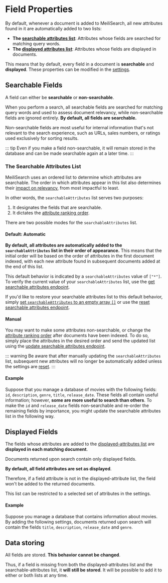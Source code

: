 # Field Properties

By default, whenever a document is added to MeiliSearch, all new attributes found in it are automatically added to two lists:

- **The [searchable attributes list](/guides/advanced_guides/field_properties.md#the-searchable-attributes-list)**: Attributes whose fields are searched for matching query words.
- **The [displayed attributes list](/guides/advanced_guides/field_properties.md#displayed-fields)**: Attributes whose fields are displayed in documents.

This means that by default, every field in a document is **searchable** and **displayed**. These properties can be modified in the [settings](/references/settings.md).

## Searchable Fields

A field can either be **searchable** or **non-searchable**.

When you perform a search, all searchable fields are searched for matching query words and used to assess document relevancy, while non-searchable fields are ignored entirely. **By default, all fields are searchable.**

Non-searchable fields are most useful for internal information that's not relevant to the search experience, such as URLs, sales numbers, or ratings used exclusively for sorting results.

::: tip
Even if you make a field non-searchable, it will remain stored in the database and can be made searchable again at a later time.
:::

### The Searchable Attributes List

MeiliSearch uses an ordered list to determine which attributes are searchable. The order in which attributes appear in this list also determines their [impact on relevancy](/guides/main_concepts/relevancy.md#attribute-ranking-order), from most impactful to least.

In other words, the `searchableAttributes` list serves two purposes:

1. It designates the fields that are searchable.
2. It dictates the [attribute ranking order](/guides/main_concepts/relevancy.md#attribute-ranking-order).

There are two possible modes for the `searchableAttributes` list.

#### Default: Automatic

**By default, all attributes are automatically added to the `searchableAttributes` list in their order of appearance.** This means that the initial order will be based on the order of attributes in the first document indexed, with each new attribute found in subsequent documents added at the end of this list.

This default behavior is indicated by a `searchableAttributes` value of `["*"]`. To verify the current value of your `searchableAttributes` list, use the [get searchable attributes endpoint](/references/searchable_attributes.md#get-searchable-attributes).

If you'd like to restore your searchable attributes list to this default behavior, simply [set `searchableAttributes` to an empty array `[]`](/references/searchable_attributes.md#update-searchable-attributes) or use the [reset searchable attributes endpoint](/references/searchable_attributes.md#reset-searchable-attributes).

#### Manual

You may want to make some attributes non-searchable, or change the [attribute ranking order](/guides/main_concepts/relevancy.md#attribute-ranking-order) after documents have been indexed. To do so, simply place the attributes in the desired order and send the updated list using the [update searchable attributes endpoint](/references/searchable_attributes.md#update-searchable-attributes).

::: warning
Be aware that after manually updating the `searchableAttributes` list, subsequent new attributes will no longer be automatically added unless the settings are [reset](/references/searchable_attributes.md#reset-searchable-attributes).
:::

#### Example

Suppose that you manage a database of movies with the following fields: `id`, `description`, `genre`, `title`, `release_date`. These fields all contain useful information; however, **some are more useful to search than others**. To make the `id` and `release_date` fields non-searchable and re-order the remaining fields by importance, you might update the searchable attributes list in the following way.

<CodeSamples id="field_properties_guide_searchable_1" />

## Displayed Fields

The fields whose attributes are added to the [displayed-attributes list](/references/displayed_attributes.md) are **displayed in each matching document**.

Documents returned upon search contain only displayed fields.

**By default, all field attributes are set as displayed**.

Therefore, if a field attribute is not in the displayed-attribute list, the field won't be added to the returned documents.

This list can be restricted to a selected set of attributes in the settings.

#### Example

Suppose you manage a database that contains information about movies. By adding the following settings, documents returned upon search will contain the fields `title`, `description`, `release_date` and `genre`.

<CodeSamples id="field_properties_guide_displayed_1" />

## Data storing

All fields are stored. **This behavior cannot be changed**.

Thus, if a field is missing from both the displayed-attributes list and the searchable-attributes list, it **will still be stored**. It will be possible to add it to either or both lists at any time.
